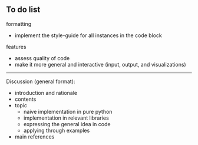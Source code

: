 ## To do list

formatting
- implement the style-guide for all instances in the code block

features
- assess quality of code
- make it more general and interactive (input, output, and visualizations)

---- 

Discussion (general format):
- introduction and rationale 
- contents
- topic
  - naive implementation in pure python
  - implementation in relevant libraries 
  - expressing the general idea in code
  - applying through examples
- main references
